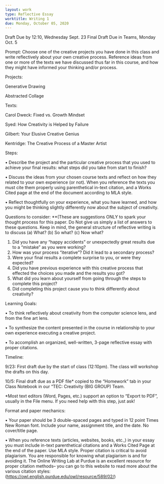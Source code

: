 ```yaml
---
layout: work
type: Reflective Essay
worktitle: Writing 1
due: Monday, October 05, 2020
---
```




  
Draft Due by 12:10, Wednesday Sept. 23
Final Draft Due in Teams, Monday Oct. 5


Prompt: Choose one of the creative projects you have done in this class and write reflectively about your own creative process. Reference ideas from one or more of the texts we have discussed thus far in this course, and how they might have informed your thinking and/or process. 


Projects:	

Generative Drawing	

Abstracted Collage	


Texts:

Carol Dweck: Fixed vs. Growth Mindset

Syed: How Creativity is Helped by Failure

Gilbert: Your Elusive Creative Genius

Kentridge: The Creative Process of a Master Artist



Steps:

•	Describe the project and the particular creative process that you used to achieve your final results: what steps did you take from start to finish?

•	Discuss the ideas from your chosen course texts and reflect on how they related to your own experience (or not). When you reference the texts you must cite them properly using parenthetical in-text citation, and a Works Cited page at the end of the document according to MLA style.

•	Reflect thoughtfully on your experience, what you have learned, and how you might be thinking slightly differently now about the subject of creativity.

Questions to consider: **(These are suggestions ONLY to spark your thought process for this paper. Do Not give us simply a list of answers to these questions. Keep in mind, the general structure of reflective writing is to discuss (a) What? (b) So what? (c) Now what? 
1.	Did you have any “happy accidents” or unexpectedly great results due to a “mistake” as you were working?
2.	How was your process “iterative”? Did it lead to a secondary process?
3.	Were your final results a complete surprise to you, or were they expected?
4.	Did you have previous experience with this creative process that effected the choices you made and the results you got? 
5.	What did you learn about yourself from going through the steps to complete this project?
6.	Did completing this project cause you to think differently about creativity?



Learning Goals: 

•	To think reflectively about creativity from the computer science lens, and from the fine art lens. 

•	To synthesize the content presented in the course in relationship to your own experience executing a creative project.

•	To accomplish an organized, well-written, 3-page reflective essay with proper citations.



Timeline: 

9/23: First draft due by the start of class (12:10pm). The class will workshop the drafts on this day.

10/5: Final draft due as a PDF file* copied to the “Homework” tab in your Class Notebook in our “TEC: Creativity (BIG GROUP) Team. 

*Most text editors (Word, Pages, etc.) support an option to “Export to PDF”, usually in the File menu. If you need help with this step, just ask!



Format and paper mechanics: 

•	Your paper should be 3 double-spaced pages and typed in 12 point Times New Roman font. Include your name, assignment title, and the date. No cover/title page. 

•	When you reference texts (articles, websites, books, etc.,) in your essay you must include in-text parenthetical citations and a Works Cited Page at the end of the paper. Use MLA style. Proper citation is critical to avoid plagiarism.  You are responsible for knowing what plagiarism is and for avoiding it.  The Online Writing Lab at Purdue is an excellent resource for proper citation methods– you can go to this website to read more about the various citation styles: (https://owl.english.purdue.edu/owl/resource/589/02/)  



